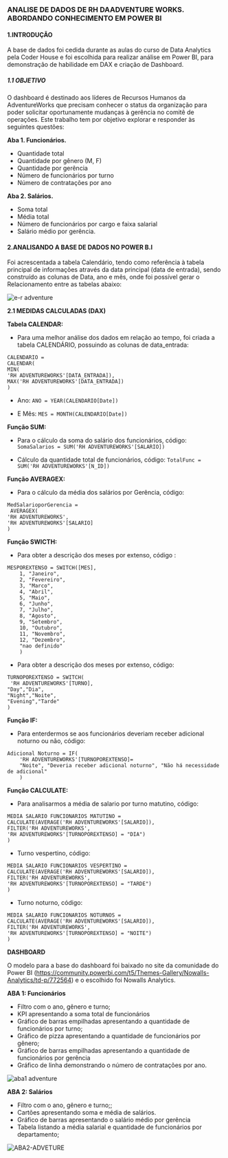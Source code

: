 ### **ANALISE DE DADOS DE RH DAADVENTURE WORKS. ABORDANDO CONHECIMENTO EM POWER BI**

#### **1.INTRODUÇÃO**

A base de dados foi cedida durante as aulas do curso de Data Analytics pela Coder House e foi escolhida para realizar análise em Power BI, para demonstração de habilidade em DAX e criação de Dashboard.

##### **1.1 OBJETIVO**
O dashboard é destinado aos líderes de Recursos Humanos da AdventureWorks que precisam conhecer o status da organização para poder solicitar oportunamente mudanças à gerência no comitê de operações.  Este trabalho tem por objetivo explorar e responder às seguintes questões:

**Aba 1. Funcionários.**
* Quantidade total
* Quantidade por gênero (M, F)
* Quantidade por gerência
* Número de funcionários por turno
* Número de contratações por ano

**Aba 2. Salários.**
* Soma total
* Média total
* Número de funcionários por cargo e faixa salarial
* Salário médio por gerência.


 #### **2.ANALISANDO A BASE DE DADOS NO POWER B.I**

Foi acrescentada a tabela Calendário, tendo como referência à tabela principal de informações através da data principal (data de entrada), sendo construído as colunas de Data, ano e mês, onde foi possível gerar o Relacionamento entre as tabelas abaixo:

![e-r adventure](https://user-images.githubusercontent.com/112497138/196554255-b413bf52-6384-4827-8c9e-2e0524f201ff.jpeg)

**2.1  MEDIDAS CALCULADAS (DAX)**

**Tabela CALENDAR:**
* Para uma melhor análise dos dados em relação ao tempo, foi criada a tabela CALENDÁRIO, possuindo as colunas de data_entrada:
```
CALENDARIO = 
CALENDAR(
MIN(
'RH ADVENTUREWORKS'[DATA_ENTRADA]),
MAX('RH ADVENTUREWORKS'[DATA_ENTRADA])
)
```
 
* Ano: `ANO = YEAR(CALENDARIO[Date])`

* E Mês: `MES = MONTH(CALENDARIO[Date])`

**Função SUM:**
* Para o cálculo da soma do salário dos funcionários, código: 
`SomaSalarios = SUM('RH ADVENTUREWORKS'[SALARIO])`
 
* Cálculo da quantidade total de funcionários, código: 
`TotalFunc = SUM('RH ADVENTUREWORKS'[N_ID])`

**Função AVERAGEX:**
* Para o cálculo da média dos salários por Gerência, código: 
```
MedSalarioporGerencia =
 AVERAGEX(
'RH ADVENTUREWORKS',
'RH ADVENTUREWORKS'[SALARIO]
)
```

**Função SWICTH:**
* Para obter a descrição dos meses por extenso, código : 
```
MESPOREXTENSO = SWITCH([MES], 
    1, "Janeiro", 
    2, "Fevereiro",
    3, "Marco", 
    4, "Abril",
    5, "Maio", 
    6, "Junho",
    7, "Julho",
    8, "Agosto", 
    9, "Setembro",
    10, "Outubro", 
    11, "Novembro",
    12, "Dezembro",
    "nao definido"
    )
 ``` 
    
* Para obter a descrição dos meses por extenso, código:

```
TURNOPOREXTENSO = SWITCH(
 'RH ADVENTUREWORKS'[TURNO],
"Day","Dia",
"Night","Noite",
"Evening","Tarde"
)
```

**Função IF:**

* Para enterdermos se aos funcionários deveriam receber adicional noturno ou não, código:
```
Adicional Noturno = IF(
    'RH ADVENTUREWORKS'[TURNOPOREXTENSO]= 
    "Noite", "Deveria receber adicional noturno", "Não há necessidade de adicional"
    )
```


**Função CALCULATE:**

* Para analisarmos a média de salario por turno matutino, código:
```
MEDIA SALARIO FUNCIONARIOS MATUTINO = 
CALCULATE(AVERAGE('RH ADVENTUREWORKS'[SALARIO]),
FILTER('RH ADVENTUREWORKS',
'RH ADVENTUREWORKS'[TURNOPOREXTENSO] = "DIA")
)
```

* Turno vespertino, código:
```
MEDIA SALARIO FUNCIONARIOS VESPERTINO = 
CALCULATE(AVERAGE('RH ADVENTUREWORKS'[SALARIO]),
FILTER('RH ADVENTUREWORKS',
'RH ADVENTUREWORKS'[TURNOPOREXTENSO] = "TARDE")
)
```

* Turno noturno, código:
```
MEDIA SALARIO FUNCIONARIOS NOTURNOS = 
CALCULATE(AVERAGE('RH ADVENTUREWORKS'[SALARIO]),
FILTER('RH ADVENTUREWORKS',
'RH ADVENTUREWORKS'[TURNOPOREXTENSO] = "NOITE")
)
```
   
**DASHBOARD**

O modelo para a base do dashboard foi baixado no site da comunidade do Power BI (https://community.powerbi.com/t5/Themes-Gallery/Nowalls-Analytics/td-p/772564) e o escolhido foi Nowalls Analytics.

**ABA 1: Funcionários**

* Filtro com o ano, gênero e turno;
* KPI apresentando a soma total de funcionários
* Gráfico de barras empilhadas apresentando a quantidade de funcionários por turno;
* Gráfico de  pizza apresentando a quantidade de funcionários por gênero;
* Gráfico de barras empilhadas apresentando a quantidade de funcionários por gerência 
* Gráfico de linha demonstrando o número de contratações por ano.

![aba1 adventure](https://user-images.githubusercontent.com/112497138/197027992-a3e77dcb-5e0b-4f99-bf2a-e9418e2c324b.jpeg)


**ABA 2: Salários**

* Filtro com o ano, gênero e turno;;
* Cartões apresentando soma e média de salários.
* Gráfico de barras apresentando o salário médio por gerência
* Tabela listando a média salarial e quantidade de funcionários por departamento;


![ABA2-ADVETURE](https://user-images.githubusercontent.com/112497138/197030923-24c9ad6b-5096-4463-974a-98d4265c9fb3.jpeg)


